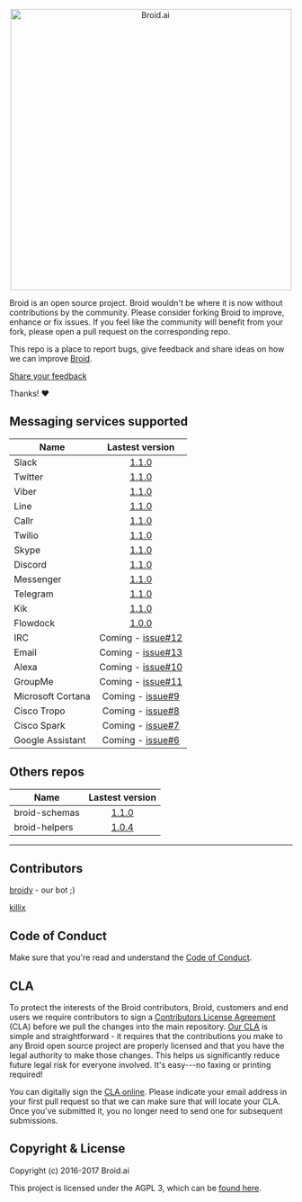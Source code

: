 <p align="center">
<img alt="Broid.ai" width="500" src="https://cloud.githubusercontent.com/assets/22947293/22179714/e63879ca-e029-11e6-9234-d317a0ae57a2.png">
</p>

Broid is an open source project. Broid wouldn't be where it is now without contributions by the community. Please consider forking Broid to improve, enhance or fix issues. If you feel like the community will benefit from your fork, please open a pull request on the corresponding repo.

This repo is a place to report bugs, give feedback and share ideas on how we can improve [Broid](http://www.broid.ai).

[Share your feedback](https://github.com/broidhq/broid-feedback/issues/new)

Thanks!  :heart:


## Messaging services supported

| Name        | Lastest version                                      |
| ----------- |:----------------------------------------------------:|
| Slack       | [1.1.0](https://github.com/broidhq/broid-slack)      |
| Twitter     | [1.1.0](https://github.com/broidhq/broid-twitter)    |
| Viber       | [1.1.0](https://github.com/broidhq/broid-viber)      |
| Line        | [1.1.0](https://github.com/broidhq/broid-line)       |
| Callr       | [1.1.0](https://github.com/broidhq/broid-callr)      |
| Twilio      | [1.1.0](https://github.com/broidhq/broid-twilio)     |
| Skype       | [1.1.0](https://github.com/broidhq/broid-skype)      |
| Discord     | [1.1.0](https://github.com/broidhq/broid-discord)    |
| Messenger   | [1.1.0](https://github.com/broidhq/broid-messenger)  |
| Telegram    | [1.1.0](https://github.com/broidhq/broid-telegram)   |
| Kik         | [1.1.0](https://github.com/broidhq/broid-kik)        |
| Flowdock              | [1.0.0](https://github.com/broidhq/broid-flowdock)    |
| IRC                   | Coming - [issue#12](https://github.com/broidHQ/feedhack/issues/12)   |
| Email                 | Coming - [issue#13](https://github.com/broidHQ/feedhack/issues/13)   |
| Alexa                 | Coming - [issue#10](https://github.com/broidHQ/feedhack/issues/10)   |
| GroupMe               | Coming - [issue#11](https://github.com/broidHQ/feedhack/issues/11)   |
| Microsoft Cortana     | Coming - [issue#9](https://github.com/broidHQ/feedhack/issues/9)     |
| Cisco Tropo           | Coming - [issue#8](https://github.com/broidHQ/feedhack/issues/8)     |
| Cisco Spark           | Coming - [issue#7](https://github.com/broidHQ/feedhack/issues/7)     |
| Google Assistant      | Coming - [issue#6](https://github.com/broidHQ/feedhack/issues/6)     |


## Others repos

| Name               | Lastest version                                        |
| ------------------ |:------------------------------------------------------:|
| broid-schemas      | [1.1.0](https://github.com/broidhq/broid-schemas)      |
| broid-helpers      | [1.0.4](https://github.com/broidhq/broid-helpers)      |

___

## Contributors

[broidy](https://github.com/broidy) - our bot ;)

[killix](https://github.com/killix)

## Code of Conduct

Make sure that you're read and understand the [Code of Conduct](http://contributor-covenant.org/version/1/2/0/).

## CLA

To protect the interests of the Broid contributors, Broid, customers and end users we require contributors to sign a [Contributors License Agreement](https://cla-assistant.io/broidhq/broid-schemas) (CLA) before we pull the changes into the main repository. [Our CLA](https://cla-assistant.io/broidhq/broid-schemas) is simple and straightforward - it requires that the contributions you make to any Broid open source project are properly licensed and that you have the legal authority to make those changes. This helps us significantly reduce future legal risk for everyone involved. It's easy---no faxing or printing required!

You can digitally sign the [CLA online](https://cla-assistant.io/broidhq/broid-schemas). Please indicate your email address in your first pull request so that we can make sure that will locate your CLA. Once you've submitted it, you no longer need to send one for subsequent submissions.

## Copyright & License

Copyright (c) 2016-2017 Broid.ai

This project is licensed under the AGPL 3, which can be
[found here](https://www.gnu.org/licenses/agpl-3.0.en.html).
